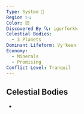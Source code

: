 ```yaml
---
Type: System 🔆
Region ✨: 
Color: 🟨
Discovered By 🔍: igorforkk
Celestial Bodies:
  - 3 Planets
Dominant Lifeform: Vy'keen
Economy:
  - Minerals
  - Promising
Conflict Level: Tranquil
---
```

## Celestial Bodies 
- 